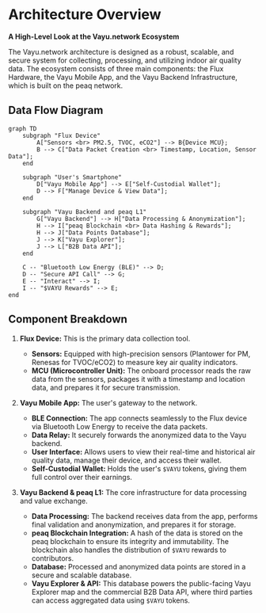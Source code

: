 # Architecture Overview

**A High-Level Look at the Vayu.network Ecosystem**

The Vayu.network architecture is designed as a robust, scalable, and secure system for collecting, processing, and utilizing indoor air quality data. The ecosystem consists of three main components: the Flux Hardware, the Vayu Mobile App, and the Vayu Backend Infrastructure, which is built on the peaq network.

## Data Flow Diagram

```mermaid
graph TD
    subgraph "Flux Device"
        A["Sensors <br> PM2.5, TVOC, eCO2"] --> B{Device MCU};
        B --> C["Data Packet Creation <br> Timestamp, Location, Sensor Data"];
    end

    subgraph "User's Smartphone"
        D["Vayu Mobile App"] --> E["Self-Custodial Wallet"];
        D --> F["Manage Device & View Data"];
    end

    subgraph "Vayu Backend and peaq L1"
        G["Vayu Backend"] --> H["Data Processing & Anonymization"];
        H --> I["peaq Blockchain <br> Data Hashing & Rewards"];
        H --> J["Data Points Database"];
        J --> K["Vayu Explorer"];
        J --> L["B2B Data API"];
    end

    C -- "Bluetooth Low Energy (BLE)" --> D;
    D -- "Secure API Call" --> G;
    E -- "Interact" --> I;
    I -- "$VAYU Rewards" --> E;
end
```

## Component Breakdown

1.  **Flux Device:** This is the primary data collection tool.
    *   **Sensors:** Equipped with high-precision sensors (Plantower for PM, Renesas for TVOC/eCO2) to measure key air quality indicators.
    *   **MCU (Microcontroller Unit):** The onboard processor reads the raw data from the sensors, packages it with a timestamp and location data, and prepares it for secure transmission.

2.  **Vayu Mobile App:** The user's gateway to the network.
    *   **BLE Connection:** The app connects seamlessly to the Flux device via Bluetooth Low Energy to receive the data packets.
    *   **Data Relay:** It securely forwards the anonymized data to the Vayu backend.
    *   **User Interface:** Allows users to view their real-time and historical air quality data, manage their device, and access their wallet.
    *   **Self-Custodial Wallet:** Holds the user's `$VAYU` tokens, giving them full control over their earnings.

3.  **Vayu Backend & peaq L1:** The core infrastructure for data processing and value exchange.
    *   **Data Processing:** The backend receives data from the app, performs final validation and anonymization, and prepares it for storage.
    *   **peaq Blockchain Integration:** A hash of the data is stored on the peaq blockchain to ensure its integrity and immutability. The blockchain also handles the distribution of `$VAYU` rewards to contributors.
    *   **Database:** Processed and anonymized data points are stored in a secure and scalable database.
    *   **Vayu Explorer & API:** This database powers the public-facing Vayu Explorer map and the commercial B2B Data API, where third parties can access aggregated data using `$VAYU` tokens. 